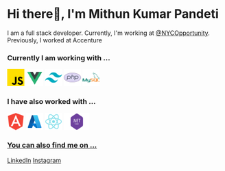 <h1 align="left">Hi there👋, I'm Mithun Kumar Pandeti</h1>
<p align="left">I am a full stack developer. Currently, I'm working at <a href="https://github.com/NYCOpportunity">@NYCOpportunity</a>. Previously, I worked at Accenture</p>

<h3>Currently I am working with ...</h3>

<p align="left">
  <a href="https://developer.mozilla.org/en-US/docs/Web/JavaScript" target="_blank" rel="noreferrer"> <img src="./Icons/js_icon.png" alt="javascript" width="40" height="40"/></a>
  <a href="https://vuejs.org/" target="_blank" rel="noreferrer"> <img src="./Icons/vuejs-icon.png" alt="vuejs" width="40" height="40"/></a>
  <a href="https://tailwindcss.com/" target="_blank" rel="noreferrer"> <img src="./Icons/tailwind-css-icon.png" alt="tailwind" width="40" height="40"/></a>
  <a href="https://www.php.net" target="_blank" rel="noreferrer"> <img src="./Icons/php-icon.png" alt="php" width="40" height="40"/></a>
  <a href="https://www.mysql.com/" target="_blank" rel="noreferrer"> <img src="./Icons/mysql-icon.png" alt="mysql" width="40" height="40"/></a>
</p>

<h3>I have also worked with ...</h3>

<p align="left"> 
  <a href="https://angular.io" target="_blank" rel="noreferrer"> <img src="./Icons/angular-icon.png" alt="angular" width="40" height="40"/></a>
  <a href="https://azure.microsoft.com/en-in/" target="_blank" rel="noreferrer"> <img src="./Icons/azure-icon.png" alt="azure" width="40" height="40"/></a>
  <a href="https://reactjs.org/" target="_blank" rel="noreferrer"> <img src="./Icons/react-js-icon.png" alt="react" width="40" height="40"/></a>
  <a href="https://learn.microsoft.com/en-us/aspnet/core/getting-started/" target="_blank" rel="noreferrer"> <img src="./Icons/dotnet-icon.png" alt="Dotnetcore" width="60" height="40"/>
</p>

<h3>You can also find me on ...</h3>

<p align="left">
  <a href="https://linkedin.com/in/mithunkumarpandeti" target="blank">LinkedIn</a>
  <a href="https://instagram.com/mithunkumar_pandeti" target="blank">Instagram</a>
</p>

